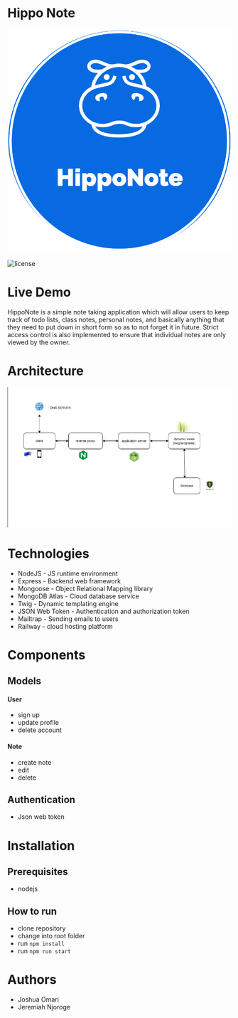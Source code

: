 # Hippo Note

[![logo](https://github.com/joshua530/HippoNote/raw/master/public/img/logo.png)](https://github.com/joshua530/HippoNote/raw/master/public/img/logo.png)

![license](https://img.shields.io/github/license/joshua530/BlogIt?color=blue&style=plastic)

# Live Demo
HippoNote is a simple note taking application which will allow users to keep track of todo lists, class notes, personal notes, and basically anything that they need to put down in short form so as to not forget it in future. Strict access control is also implemented to ensure that individual notes are only viewed by the owner.

# Architecture
![architecture](https://github.com/joshua530/HippoNote/raw/master/images/arch.png)

# Technologies
- NodeJS - JS runtime environment
- Express - Backend web framework
- Mongoose - Object Relational Mapping library
- MongoDB Atlas - Cloud database service
- Twig - Dynamic templating engine
- JSON Web Token - Authentication and authorization token
- Mailtrap - Sending emails to users
- Railway - cloud hosting platform

# Components
## Models
#### User
- sign up
- update profile
- delete account

#### Note
- create note
- edit
- delete

## Authentication
- Json web token

# Installation
## Prerequisites
- nodejs
## How to run
- clone repository
- change into root folder
- run `npm install`
- run `npm run start`

# Authors
- Joshua Omari
- Jeremiah Njoroge


